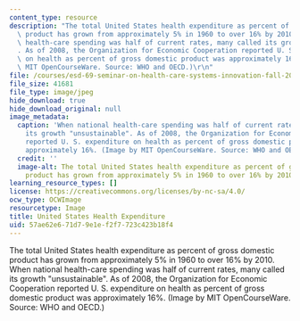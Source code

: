 ```yaml
---
content_type: resource
description: "The total United States health expenditure as percent of gross domestic\
  \ product has grown from approximately 5% in 1960 to over 16% by 2010. When national\
  \ health-care spending was half of current rates, many called its growth \"unsustainable\"\
  . As of 2008, the Organization for Economic Cooperation reported U. S. expenditure\
  \ on health as percent of gross domestic product was approximately 16%. (Image by\
  \ MIT OpenCourseWare. Source: WHO and OECD.)\r\n"
file: /courses/esd-69-seminar-on-health-care-systems-innovation-fall-2010/57ae62e671d79e1ef2f7723c423b18f4_esd-69f10.jpg
file_size: 41681
file_type: image/jpeg
hide_download: true
hide_download_original: null
image_metadata:
  caption: 'When national health-care spending was half of current rates, many called
    its growth "unsustainable". As of 2008, the Organization for Economic Cooperation
    reported U. S. expenditure on health as percent of gross domestic product was
    approximately 16%. (Image by MIT OpenCourseWare. Source: WHO and OECD.)'
  credit: ''
  image-alt: The total United States health expenditure as percent of gross domestic
    product has grown from approximately 5% in 1960 to over 16% by 2010.
learning_resource_types: []
license: https://creativecommons.org/licenses/by-nc-sa/4.0/
ocw_type: OCWImage
resourcetype: Image
title: United States Health Expenditure
uid: 57ae62e6-71d7-9e1e-f2f7-723c423b18f4
---
```

The total United States health expenditure as percent of gross domestic product has grown from approximately 5% in 1960 to over 16% by 2010. When national health-care spending was half of current rates, many called its growth "unsustainable". As of 2008, the Organization for Economic Cooperation reported U. S. expenditure on health as percent of gross domestic product was approximately 16%. (Image by MIT OpenCourseWare. Source: WHO and OECD.)
